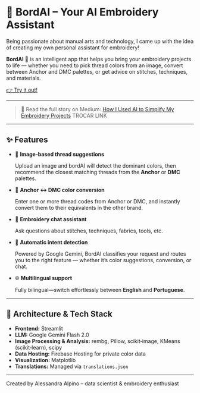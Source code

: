 # 🧵 BordAI – Your AI Embroidery Assistant

Being passionate about manual arts and technology, I came up with the idea of creating my own personal assistant for embroidery!

**BordAI** 🤖 is an intelligent app that helps you bring your embroidery projects to life — whether you need to pick thread colors from an image, convert between Anchor and DMC palettes, or get advice on stitches, techniques, and materials.


[👉 Try it out!](https://bordai.streamlit.app)


---

> 📖 Read the full story on Medium:
> [How I Used AI to Simplify My Embroidery Projects](https://medium.com/@yourusername/your-article-slug) TROCAR LINK


---

## ✨ Features

- 🎨 **Image‑based thread suggestions**

  Upload an image and bordAI will detect the dominant colors, then recommend the closest matching threads from the **Anchor** or **DMC** palettes.

- 🔄 **Anchor ↔ DMC color conversion**

  Enter one or more thread codes from Anchor or DMC, and instantly convert them to their equivalents in the other brand.

- 💬 **Embroidery chat assistant**

  Ask questions about stitches, techniques, fabrics, tools, etc.

- 🧠 **Automatic intent detection**

  Powered by Google Gemini, BordAI classifies your request and routes you to the right feature — whether it’s color suggestions, conversion, or chat.

- 🌐 **Multilingual support**

  Fully bilingual—switch effortlessly between **English** and **Portuguese**.

---

## 🔧 Architecture & Tech Stack

- **Frontend:** Streamlit
- **LLM:** Google Gemini Flash 2.0
- **Image Processing & Analysis:** rembg, Pillow, scikit‑image, KMeans (scikit‑learn), scipy
- **Data Hosting:** Firebase Hosting for private color data
- **Visualization:** Matplotlib
- **Translations:** Managed via `translations.json`

---

Created by Alessandra Alpino – data scientist & embroidery enthusiast
